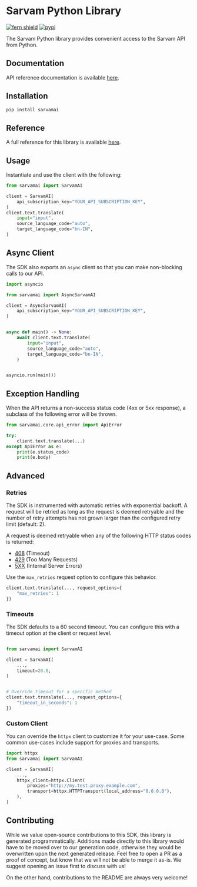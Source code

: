 # Sarvam Python Library

[![fern shield](https://img.shields.io/badge/%F0%9F%8C%BF-Built%20with%20Fern-brightgreen)](https://buildwithfern.com?utm_source=github&utm_medium=github&utm_campaign=readme&utm_source=https%3A%2F%2Fgithub.com%2Fsarvamai%2Fsarvam-python-sdk)
[![pypi](https://img.shields.io/pypi/v/sarvamai)](https://pypi.python.org/pypi/sarvamai)

The Sarvam Python library provides convenient access to the Sarvam API from Python.

## Documentation

API reference documentation is available [here](https://www.sarvam.ai/).

## Installation

```sh
pip install sarvamai
```

## Reference

A full reference for this library is available [here](https://github.com/sarvamai/sarvam-python-sdk/blob/HEAD/./reference.md).

## Usage

Instantiate and use the client with the following:

```python
from sarvamai import SarvamAI

client = SarvamAI(
    api_subscription_key="YOUR_API_SUBSCRIPTION_KEY",
)
client.text.translate(
    input="input",
    source_language_code="auto",
    target_language_code="bn-IN",
)
```

## Async Client

The SDK also exports an `async` client so that you can make non-blocking calls to our API.

```python
import asyncio

from sarvamai import AsyncSarvamAI

client = AsyncSarvamAI(
    api_subscription_key="YOUR_API_SUBSCRIPTION_KEY",
)


async def main() -> None:
    await client.text.translate(
        input="input",
        source_language_code="auto",
        target_language_code="bn-IN",
    )


asyncio.run(main())
```

## Exception Handling

When the API returns a non-success status code (4xx or 5xx response), a subclass of the following error
will be thrown.

```python
from sarvamai.core.api_error import ApiError

try:
    client.text.translate(...)
except ApiError as e:
    print(e.status_code)
    print(e.body)
```

## Advanced

### Retries

The SDK is instrumented with automatic retries with exponential backoff. A request will be retried as long
as the request is deemed retryable and the number of retry attempts has not grown larger than the configured
retry limit (default: 2).

A request is deemed retryable when any of the following HTTP status codes is returned:

- [408](https://developer.mozilla.org/en-US/docs/Web/HTTP/Status/408) (Timeout)
- [429](https://developer.mozilla.org/en-US/docs/Web/HTTP/Status/429) (Too Many Requests)
- [5XX](https://developer.mozilla.org/en-US/docs/Web/HTTP/Status/500) (Internal Server Errors)

Use the `max_retries` request option to configure this behavior.

```python
client.text.translate(..., request_options={
    "max_retries": 1
})
```

### Timeouts

The SDK defaults to a 60 second timeout. You can configure this with a timeout option at the client or request level.

```python

from sarvamai import SarvamAI

client = SarvamAI(
    ...,
    timeout=20.0,
)


# Override timeout for a specific method
client.text.translate(..., request_options={
    "timeout_in_seconds": 1
})
```

### Custom Client

You can override the `httpx` client to customize it for your use-case. Some common use-cases include support for proxies
and transports.

```python
import httpx
from sarvamai import SarvamAI

client = SarvamAI(
    ...,
    httpx_client=httpx.Client(
        proxies="http://my.test.proxy.example.com",
        transport=httpx.HTTPTransport(local_address="0.0.0.0"),
    ),
)
```

## Contributing

While we value open-source contributions to this SDK, this library is generated programmatically.
Additions made directly to this library would have to be moved over to our generation code,
otherwise they would be overwritten upon the next generated release. Feel free to open a PR as
a proof of concept, but know that we will not be able to merge it as-is. We suggest opening
an issue first to discuss with us!

On the other hand, contributions to the README are always very welcome!
